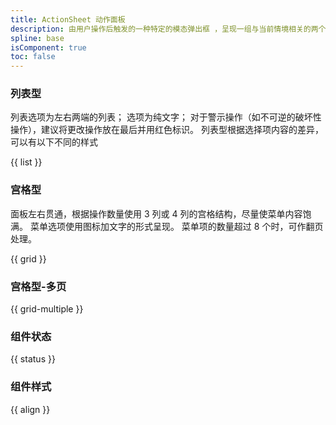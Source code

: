 ```yaml
---
title: ActionSheet 动作面板
description: 由用户操作后触发的一种特定的模态弹出框 ，呈现一组与当前情境相关的两个或多个选项。
spline: base
isComponent: true
toc: false
---
```


### 列表型

列表选项为左右两端的列表；
选项为纯文字；
对于警示操作（如不可逆的破坏性操作），建议将更改操作放在最后并用红色标识。
列表型根据选择项内容的差异，可以有以下不同的样式

{{ list }}

### 宫格型

面板左右贯通，根据操作数量使用 3 列或 4 列的宫格结构，尽量使菜单内容饱满。
菜单选项使用图标加文字的形式呈现。
菜单项的数量超过 8 个时，可作翻页处理。

{{ grid }}

### 宫格型-多页

{{ grid-multiple }}

### 组件状态

{{ status }}

### 组件样式

{{ align }}
